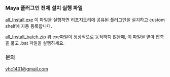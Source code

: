 ### Maya 플러그인 전체 설치 실행 파일

[all_Install.exe](https://raw.githubusercontent.com/CharlieYang0040/MayaScriptsRepo/main/pyinstaller/dist/all_Install.exe)
이 파일을 실행하면 리포지토리에 공유된 플러그인을 설치하고 custom shelf에 자동 등록합니다.

[all_Install_batch.zip](https://raw.githubusercontent.com/CharlieYang0040/MayaScriptsRepo/main/pyinstaller/dist/all_Install_batch.zip)
위 exe파일이 정상적으로 동작하지 않을때, 이 파일을 받아 압축을 풀고 .bat 파일을 실행하세요.

### 문의
yhc1401@gmail.com
